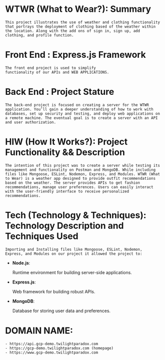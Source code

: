 # WTWR (What to Wear?): Summary

    This project illustrates the use of weather and clothing functionality that portrays the deployment of clothing based of the weather within the location. Along with the add ons of sign in, sign up, add clothing, and profile function.


# Front End : Express.js Framework

    The front end project is used to simplify 
    functionality of our APIs and WEB APPLICATIONS.

# Back End : Project Stature

    The back-end project is focused on creating a server for the WTWR application. You’ll gain a deeper understanding of how to work with databases, set up security and testing, and deploy web applications on a remote machine. The eventual goal is to create a server with an API and user authorization.

# HIW (How It Works?): Project Functionality && Description 

    The intention of this project was to create a server while testing its management and functionality on Postman and MongoDB. While including files like Mongoose, ESLint, Nodemon, Express, and Modules. WTWR (What to Wear) is a weather app designed to provide outfit recommendations based on the weather. The server provides APIs to get fashion recommendations, manage user preferences. Users can easily interact with the user-friendly interface to receive personalized recommendations.

# Tech (Technology & Techniques): Technology Description and Techniques Used

    Importing and Installing files like Mongoose, ESLint, Nodemon, Express, and Modules on our project it allowed the project to:

- **Node.js**: 
    
    Runtime environment for building server-side 
    applications.

- **Express.js**: 
    
    Web framework for building robust APIs.

- **MongoDB**: 
    
    Database for storing user data and preferences.

# DOMAIN NAME:

    - https://api.gcp-demo.twilightparadox.com
    - https://gcp-demo.twilightparadox.com (homepage)
    - https://www.gcp-demo.twilightparadox.com


